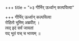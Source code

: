 +++
title = "०३ गीर्भिर् ऊर्ध्वान् कल्पयित्वा"

+++
गीर्भिर् ऊर्ध्वान् कल्पयित्वा  
रोहितो भूमिम् अब्रवीत् ।  
त्वद् इदं सर्वं जायतां  
यद् भूतं यच् च भाव्यम् ॥